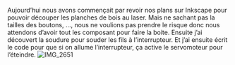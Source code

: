 Aujourd’hui nous avons commençait par revoir nos plans sur Inkscape pour pouvoir découper les planches de bois au laser.
Mais ne sachant pas la tailles des boutons, …, nous ne voulions pas prendre le risque donc nous attendons d’avoir tout les composant pour faire la boite.
Ensuite j’ai découvert la soudure pour souder les fils à l’interrupteur. 
Et j’ai ensuite écrit le code pour que si on allume l’interrupteur, ça active le servomoteur pour l’éteindre.
![IMG_2651](https://user-images.githubusercontent.com/120423952/213428684-8acf1f6f-03aa-4329-af59-7cffd429ca70.jpg)
